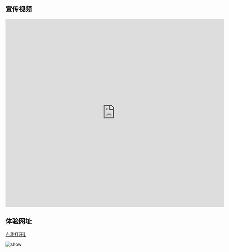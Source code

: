 
## 宣传视频

<iframe 
height="600" 
width="700" 
src="https://www.bilibili.com/video/BV1V4421A7kQ?t=4.0"  
scrolling="no" 
frameborder="no" 
framespacing="0" 
allowfullscreen="false"> 
</iframe>

## 体验网址

  [点我打开:link:](http://113.128.45.158:8015/) 

  <img src="http://openlinker.cn/assets/images/linker-79b7e026a32b4d1d8ad85bc1186b38fa.gif" alt="show" />
  